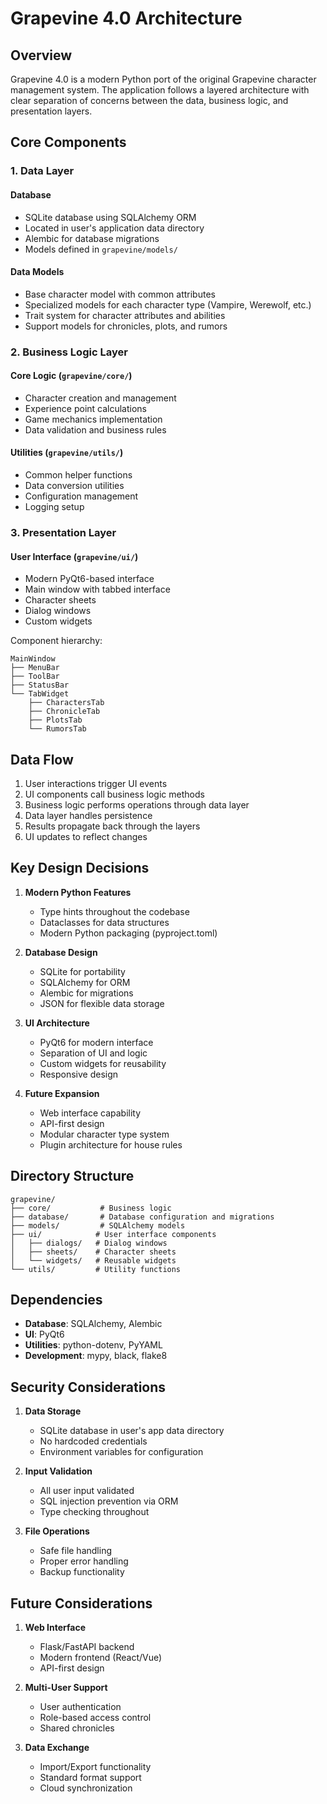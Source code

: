 # Grapevine 4.0 Architecture

## Overview

Grapevine 4.0 is a modern Python port of the original Grapevine character management system. The application follows a layered architecture with clear separation of concerns between the data, business logic, and presentation layers.

## Core Components

### 1. Data Layer

#### Database
- SQLite database using SQLAlchemy ORM
- Located in user's application data directory
- Alembic for database migrations
- Models defined in `grapevine/models/`

#### Data Models
- Base character model with common attributes
- Specialized models for each character type (Vampire, Werewolf, etc.)
- Trait system for character attributes and abilities
- Support models for chronicles, plots, and rumors

### 2. Business Logic Layer

#### Core Logic (`grapevine/core/`)
- Character creation and management
- Experience point calculations
- Game mechanics implementation
- Data validation and business rules

#### Utilities (`grapevine/utils/`)
- Common helper functions
- Data conversion utilities
- Configuration management
- Logging setup

### 3. Presentation Layer

#### User Interface (`grapevine/ui/`)
- Modern PyQt6-based interface
- Main window with tabbed interface
- Character sheets
- Dialog windows
- Custom widgets

Component hierarchy:
```
MainWindow
├── MenuBar
├── ToolBar
├── StatusBar
└── TabWidget
    ├── CharactersTab
    ├── ChronicleTab
    ├── PlotsTab
    └── RumorsTab
```

## Data Flow

1. User interactions trigger UI events
2. UI components call business logic methods
3. Business logic performs operations through data layer
4. Data layer handles persistence
5. Results propagate back through the layers
6. UI updates to reflect changes

## Key Design Decisions

1. **Modern Python Features**
   - Type hints throughout the codebase
   - Dataclasses for data structures
   - Modern Python packaging (pyproject.toml)

2. **Database Design**
   - SQLite for portability
   - SQLAlchemy for ORM
   - Alembic for migrations
   - JSON for flexible data storage

3. **UI Architecture**
   - PyQt6 for modern interface
   - Separation of UI and logic
   - Custom widgets for reusability
   - Responsive design

4. **Future Expansion**
   - Web interface capability
   - API-first design
   - Modular character type system
   - Plugin architecture for house rules

## Directory Structure

```
grapevine/
├── core/           # Business logic
├── database/       # Database configuration and migrations
├── models/         # SQLAlchemy models
├── ui/            # User interface components
│   ├── dialogs/   # Dialog windows
│   ├── sheets/    # Character sheets
│   └── widgets/   # Reusable widgets
└── utils/         # Utility functions
```

## Dependencies

- **Database**: SQLAlchemy, Alembic
- **UI**: PyQt6
- **Utilities**: python-dotenv, PyYAML
- **Development**: mypy, black, flake8

## Security Considerations

1. **Data Storage**
   - SQLite database in user's app data directory
   - No hardcoded credentials
   - Environment variables for configuration

2. **Input Validation**
   - All user input validated
   - SQL injection prevention via ORM
   - Type checking throughout

3. **File Operations**
   - Safe file handling
   - Proper error handling
   - Backup functionality

## Future Considerations

1. **Web Interface**
   - Flask/FastAPI backend
   - Modern frontend (React/Vue)
   - API-first design

2. **Multi-User Support**
   - User authentication
   - Role-based access control
   - Shared chronicles

3. **Data Exchange**
   - Import/Export functionality
   - Standard format support
   - Cloud synchronization 